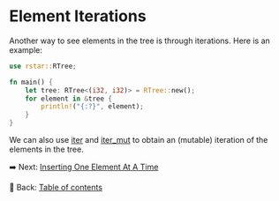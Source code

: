 # Element Iterations

Another way to see elements in the tree is through iterations.
Here is an example:

```rust
use rstar::RTree;

fn main() {
    let tree: RTree<(i32, i32)> = RTree::new();
    for element in &tree {
        println!("{:?}", element);
    }
}
```

We can also use [iter](https://docs.rs/rstar/latest/rstar/struct.RTree.html#method.iter) and [iter_mut](https://docs.rs/rstar/latest/rstar/struct.RTree.html#method.iter_mut) to obtain an (mutable) iteration of the elements in the tree.

:arrow_right:  Next: [Inserting One Element At A Time](./inserting_one_element_at_a_time.md)

:blue_book: Back: [Table of contents](./../README.md)
